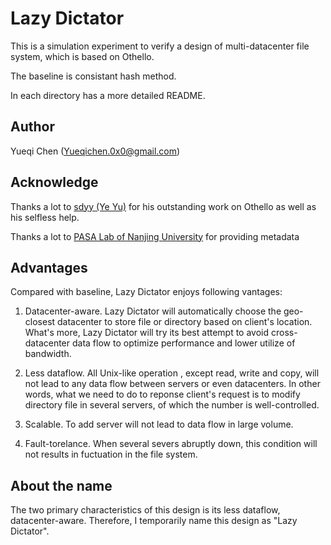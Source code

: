 # Lazy Dictator
This is a simulation experiment to verify a design of multi-datacenter file system, which is based on Othello.

The baseline is consistant hash method.

In each directory has a more detailed README.

## Author
Yueqi Chen (Yueqichen.0x0@gmail.com)

## Acknowledge
Thanks a lot to [sdyy (Ye Yu)](https://github.com/sdyy1990) for his outstanding work on Othello as well as his selfless help.

Thanks a lot to [PASA Lab of Nanjing University](http://pasa-bigdata.nju.edu.cn/) for providing metadata

## Advantages
Compared with baseline, Lazy Dictator enjoys following vantages:

1. Datacenter-aware. Lazy Dictator will automatically choose the geo-closest datacenter to store file or directory based on client's location.  What's more, Lazy Dictator will try its best attempt to avoid cross-datacenter data flow to optimize performance and lower utilize of bandwidth.

2. Less dataflow. All Unix-like operation , except read, write and copy, will not lead to any data flow between servers or even datacenters. In other words, what we need to do to reponse client's request is to modify directory file in several servers, of which the number is well-controlled.

3. Scalable. To add server will not lead to data flow in large volume.

4. Fault-torelance. When several severs abruptly down, this condition will not results in fuctuation in the file system.

## About the name
The two primary characteristics of this design is its less dataflow, datacenter-aware. Therefore, I temporarily name this design as "Lazy Dictator".

